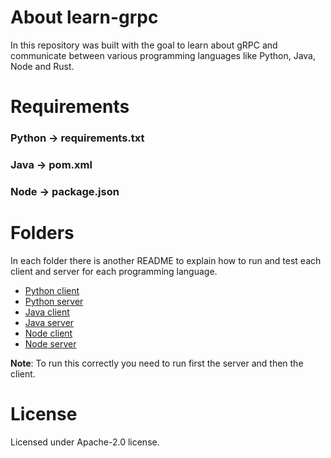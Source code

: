 # About learn-grpc

In this repository was built with the goal to learn about gRPC and communicate between various programming languages like Python, Java, Node and Rust.


# Requirements

### Python -> requirements.txt

### Java -> pom.xml

### Node -> package.json


# Folders

In each folder there is another README to explain how to run and test each client and server for each programming language.

- [Python client](https://github.com/epilif3sotnas/learn-grpc/tree/main/client-python)
- [Python server](https://github.com/epilif3sotnas/learn-grpc/tree/main/server-python)
- [Java client](https://github.com/epilif3sotnas/learn-grpc/tree/main/client-java)
- [Java server](https://github.com/epilif3sotnas/learn-grpc/tree/main/server-java)
- [Node client](https://github.com/epilif3sotnas/learn-grpc/tree/main/client-node)
- [Node server](https://github.com/epilif3sotnas/learn-grpc/tree/main/server-node)

**Note**: To run this correctly you need to run first the server and then the client.


# License

Licensed under Apache-2.0 license.